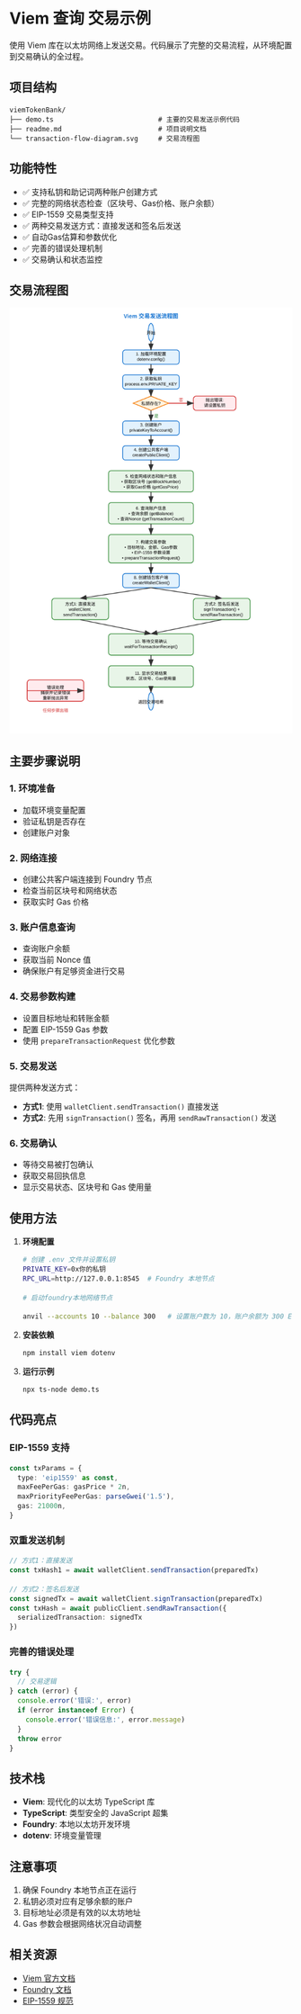 # Viem 查询 交易示例

使用 Viem 库在以太坊网络上发送交易。代码展示了完整的交易流程，从环境配置到交易确认的全过程。

## 项目结构

```
viemTokenBank/
├── demo.ts                          # 主要的交易发送示例代码
├── readme.md                        # 项目说明文档
└── transaction-flow-diagram.svg     # 交易流程图
```

## 功能特性

- ✅ 支持私钥和助记词两种账户创建方式
- ✅ 完整的网络状态检查（区块号、Gas价格、账户余额）
- ✅ EIP-1559 交易类型支持
- ✅ 两种交易发送方式：直接发送和签名后发送
- ✅ 自动Gas估算和参数优化
- ✅ 完善的错误处理机制
- ✅ 交易确认和状态监控

## 交易流程图

![交易流程图](./transaction-flow-diagram.svg)

## 主要步骤说明

### 1. 环境准备
- 加载环境变量配置
- 验证私钥是否存在
- 创建账户对象

### 2. 网络连接
- 创建公共客户端连接到 Foundry 节点
- 检查当前区块号和网络状态
- 获取实时 Gas 价格

### 3. 账户信息查询
- 查询账户余额
- 获取当前 Nonce 值
- 确保账户有足够资金进行交易

### 4. 交易参数构建
- 设置目标地址和转账金额
- 配置 EIP-1559 Gas 参数
- 使用 `prepareTransactionRequest` 优化参数

### 5. 交易发送
提供两种发送方式：
- **方式1**: 使用 `walletClient.sendTransaction()` 直接发送
- **方式2**: 先用 `signTransaction()` 签名，再用 `sendRawTransaction()` 发送

### 6. 交易确认
- 等待交易被打包确认
- 获取交易回执信息
- 显示交易状态、区块号和 Gas 使用量

## 使用方法

1. **环境配置**
   ```bash
   # 创建 .env 文件并设置私钥
   PRIVATE_KEY=0x你的私钥
   RPC_URL=http://127.0.0.1:8545  # Foundry 本地节点
   
   # 启动foundry本地网络节点
   
   anvil --accounts 10 --balance 300   # 设置账户数为 10，账户余额为 300 ETH
   ```
   
2. **安装依赖**
   
   ```bash
   npm install viem dotenv
   ```
   
3. **运行示例**
   ```bash
   npx ts-node demo.ts
   ```

## 代码亮点

### EIP-1559 支持
```typescript
const txParams = {
  type: 'eip1559' as const,
  maxFeePerGas: gasPrice * 2n,
  maxPriorityFeePerGas: parseGwei('1.5'),
  gas: 21000n,
}
```

### 双重发送机制
```typescript
// 方式1：直接发送
const txHash1 = await walletClient.sendTransaction(preparedTx)

// 方式2：签名后发送
const signedTx = await walletClient.signTransaction(preparedTx)
const txHash = await publicClient.sendRawTransaction({
  serializedTransaction: signedTx
})
```

### 完善的错误处理
```typescript
try {
  // 交易逻辑
} catch (error) {
  console.error('错误:', error)
  if (error instanceof Error) {
    console.error('错误信息:', error.message)
  }
  throw error
}
```

## 技术栈

- **Viem**: 现代化的以太坊 TypeScript 库
- **TypeScript**: 类型安全的 JavaScript 超集
- **Foundry**: 本地以太坊开发环境
- **dotenv**: 环境变量管理

## 注意事项

1. 确保 Foundry 本地节点正在运行
2. 私钥必须对应有足够余额的账户
3. 目标地址必须是有效的以太坊地址
4. Gas 参数会根据网络状况自动调整

## 相关资源

- [Viem 官方文档](https://viem.sh/)
- [Foundry 文档](https://book.getfoundry.sh/)
- [EIP-1559 规范](https://eips.ethereum.org/EIPS/eip-1559)